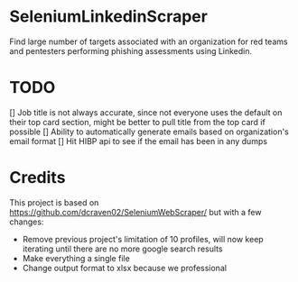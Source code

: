 # SeleniumLinkedinScraper
Find large number of targets associated with an organization for red teams and pentesters performing phishing assessments using Linkedin.

# TODO
[] Job title is not always accurate, since not everyone uses the default on their top card section, might be better to pull title from the top card if possible
[] Ability to automatically generate emails based on organization's email format
[] Hit HIBP api to see if the email has been in any dumps

# Credits
This project is based on https://github.com/dcraven02/SeleniumWebScraper/ but with a few changes:
* Remove previous project's limitation of 10 profiles, will now keep iterating until there are no more google search results
* Make everything a single file
* Change output format to xlsx because we professional
